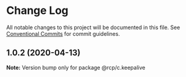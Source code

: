 # Change Log

All notable changes to this project will be documented in this file.
See [Conventional Commits](https://conventionalcommits.org) for commit guidelines.

<a name="1.0.2"></a>
## 1.0.2 (2020-04-13)

**Note:** Version bump only for package @rcp/c.keepalive
